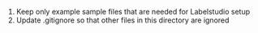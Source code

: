 1. Keep only example sample files that are needed for Labelstudio setup
2. Update .gitignore so that other files in this directory are ignored 
